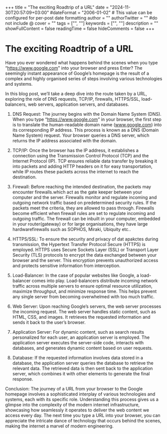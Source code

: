 +++
title = "The exciting Roadtrip of a URL"
date = "2024-11-30T20:57:09+03:00"
#dateFormat = "2006-01-02" # This value can be configured for per-post date formatting
author = ""
authorTwitter = "" #do not include @
cover = ""
tags = ["", ""]
keywords = ["", ""]
description = ""
showFullContent = false
readingTime = false
hideComments = false
+++

# The exciting Roadtrip of a URL

Have you ever wondered what happens behind the scenes when you type “https://www.google.com" into your browser and press Enter? The seemingly instant appearance of Google’s homepage is the result of a complex and highly organised series of steps involving various technologies and systems.

In this blog post, we’ll take a deep dive into the route taken by a URL, exploring the role of DNS requests, TCP/IP, firewalls, HTTPS/SSL, load-balancers, web servers, application servers, and databases.

1. DNS Request:
The journey begins with the Domain Name System (DNS). When you type “https://www.google.com" in your browser, the first step is to translate the human-readable domain name (www.google.com) into its corresponding IP address. This process is known as a DNS (Domain Name System) request. Your browser queries a DNS server, which returns the IP address associated with the domain.

2. TCP/IP:
Once the browser has the IP address, it establishes a connection using the Transmission Control Protocol (TCP) and the Internet Protocol (IP). TCP ensures reliable data transfer by breaking it into packets and adding HTTP headers on it for easy transportation, while IP routes these packets across the internet to reach the destination.

3. Firewall:
Before reaching the intended destination, the packets may encounter firewalls.which act as the gate keeper between your computer and the server. Firewalls monitor and regulate incoming and outgoing network traffic based on predetermined security rules. If the packets meet the criteria, they are allowed to pass through. Firewalls become efficient when firewall rules are set to regulate incoming and outgoing traffic. The firewall can be inbuilt in your computer, embedded in your router(gateway) or for large organisations, they have large hardwarefirewalls such as SOPHOS, Miraki, Ubiquity etc..

4. HTTPS/SSL:
To ensure the security and privacy of dat apakctes during transmission, the Hypertext Transfer Protocol Secure (HTTPS) is employed. HTTPS uses Secure Sockets Layer (SSL) or Transport Layer Security (TLS) protocols to encrypt the data exchanged between your browser and the server. This encryption prevents unauthorized access and protects sensitive information from interception.

5. Load-Balancer:
In the case of popular websites like Google, a load-balancer comes into play. Load-balancers distribute incoming network traffic across multiple servers to ensure optimal resource utilization, maximize throughput, and minimize response time. This helps prevent any single server from becoming overwhelmed with too much traffic.

6. Web Server:
Upon reaching Google’s servers, the web server processes the incoming request. The web server handles static content, such as HTML, CSS, and images. It retrieves the requested information and sends it back to the user’s browser.

7. Application Server:
For dynamic content, such as search results personalized for each user, an application server is employed. The application server executes the server-side code, interacts with databases, and generates dynamic content based on user requests.

8. Database:
If the requested information involves data stored in a database, the application server queries the database to retrieve the relevant data. The retrieved data is then sent back to the application server, which combines it with other elements to generate the final response.

Conclusion:
The journey of a URL from your browser to the Google homepage involves a sophisticated interplay of various technologies and systems, each with its specific role. Understanding this process gives us a glimpse into the complexity of the modern internet infrastructure, showcasing how seamlessly it operates to deliver the web content we access every day. The next time you type a URL into your browser, you can appreciate the intricate dance of technology that occurs behind the scenes, making the internet a marvel of modern engineering.
